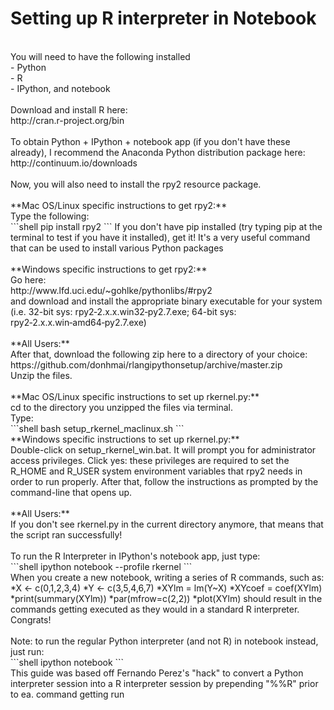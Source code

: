 # Setting up R interpreter in Notebook<br />
<br />
You will need to have the following installed<br />
- Python<br />
- R<br />
- IPython, and notebook<br />
<br />
Download and install R here:<br />
http://cran.r-project.org/bin<br />
<br />
To obtain Python + IPython + notebook app (if you don't have these already), I recommend the Anaconda Python distribution package here:<br />
http://continuum.io/downloads<br />
<br />
Now, you will also need to install the rpy2 resource package.<br />
<br />
**Mac OS/Linux specific instructions to get rpy2:**<br />
Type the following:<br />
```shell
pip install rpy2
```
If you don't have pip installed (try typing pip at the terminal to test if you have it installed), get it! It's a very useful command that can be used to install various Python packages<br />
<br />
**Windows specific instructions to get rpy2:**<br />
Go here:<br />
  http://www.lfd.uci.edu/~gohlke/pythonlibs/#rpy2<br />
and download and install the appropriate binary executable for your system (i.e. 32-bit sys: rpy2‑2.x.x.win32‑py2.7.exe; 64-bit sys: rpy2‑2.x.x.win‑amd64‑py2.7.exe)<br />
<br />
**All Users:**<br />
After that, download the following zip here to a directory of your choice:<br />
  https://github.com/donhmai/rlangipythonsetup/archive/master.zip<br />
Unzip the files.<br />
<br />
**Mac OS/Linux specific instructions to set up rkernel.py:**<br />
cd to the directory you unzipped the files via terminal.<br />
Type:<br />
```shell
  bash setup_rkernel_maclinux.sh
```
<br />
**Windows specific instructions to set up rkernel.py:**<br />
Double-click on setup_rkernel_win.bat. It will prompt you for administrator access privileges. Click yes: these privileges are required to set the R_HOME and R_USER system environment variables that rpy2 needs in order to run properly. After that, follow the instructions as prompted by the command-line that opens up.<br />
<br />
**All Users:**<br />
If you don't see rkernel.py in the current directory anymore, that means that the script ran successfully!<br />
<br />
To run the R Interpreter in IPython's notebook app, just type:<br />
```shell
  ipython notebook --profile rkernel
```
<br />
When you create a new notebook, writing a series of R commands, such as:<br />
*X <- c(0,1,2,3,4)
*Y <- c(3,5,4,6,7)
*XYlm = lm(Y~X)
*XYcoef = coef(XYlm)
*print(summary(XYlm))
*par(mfrow=c(2,2))
*plot(XYlm)
should result in the commands getting executed as they would in a standard R interpreter. Congrats!<br />
<br />
Note: to run the regular Python interpreter (and not R) in notebook instead, just run:<br />
```shell
  ipython notebook
```
<br />
This guide was based off Fernando Perez's "hack" to convert a Python interpreter session into a R interpreter session by prepending "%%R" prior to ea. command getting run<br />
